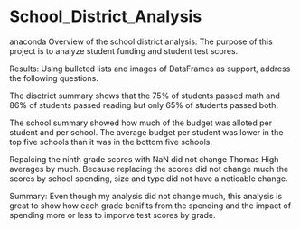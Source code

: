 # School_District_Analysis
anaconda
Overview of the school district analysis: 
The purpose of this project is to analyze student funding and student test scores.

Results: Using bulleted lists and images of DataFrames as support, address the following questions.

The disctrict summary shows that the 75% of students passed math and 86% of students passed reading but only 65% of students passed both.

The school summary showed how much of the budget was alloted per student and per school. The average budget per student was lower in the top five schools than it was in the bottom five schools.

Repalcing the ninth grade scores with NaN did not change Thomas High averages by much.
Because replacing the scores did not change much the scores by school spending, size and type did not have a noticable change.

Summary: Even though my analysis did not change much, this analysis is great to show how each grade benifits from the spending and the impact of spending more or less to imporve test scores by grade.